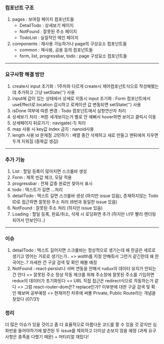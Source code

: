 ### 컴포넌트 구조
1. pages : 보여질 페이지 컴포넌트들
    - DetailTodo : 상세보기 페이지
    - NotFound : 잘못된 주소 페이지
    - TodoList : 실질적인 메인 페이지
2. components : 재사용 가능하거나 page의 구성요소 컴포넌트들
    - common : 재사용, 공용 등의 컴포넌트들
    - form, list, progressbar, todo : page 구성요소 컴포넌트들

----------

### 요구사항 해결 방안
1. create시 input 초기화 : 1주차와 다르게 create시 제어컴포넌트식으로 작성해봤는데 추가하고 그냥 setState('') 사용
2. input에 값이 있는 상태에서 상세로 이동시 input 초기화 : Form 컴포넌트에서 useEffect로 location 감시하고 로케이션 값 변동되면 setState('') 사용
3. isDone 여부에 따른 변경 : Todo 컴포넌트에서 삼항연산자 처리
4. 상세보기 처리 : 버튼 세개보이는거 별로 안 예뻐서 hover하면 보이고 클릭시 이동
5. 상세페이지 뒤로가기 : navigate(-1) 처리
6. map 사용 시 key값 index 금지 : nanoid사용
7. length 사용 id 문제점 고민하기 : 배열 중간 삭제하고 새로 만들고 맨뒤에꺼 지우면 두개 지워짐 (중복값 생김)

----------

### 추가 기능
1. List : 할일 등록이 많아지면 스크롤바 생성
2. Form : 제목 빈값 체크, 모달 적용
3. progressbar : 전체 값중 완료만 찾아서 표시
4. todo : 텍스트가 길면 ...처리
5. detailTodo : 텍스트 길면 스크롤바 생성 (하지만 issue 있음), 존재하지않는 Todo ID로 접근하면 잘못된 주소 처리 (6번과 동일한 issue 있음)
6. NotFound : 잘못된 주소 처리 (하지만 issue 있음)
7. Loading : 할일 등록, 완료/취소, 삭제 시 로딩화면 추가 (하지만 너무 빨리 렌더링 되어서 안보인다..)

----------

### 이슈
1. detailTodo : 텍스트 길어지면 스크롤바는 정상적으로 생기는데 왜 한글은 세로로 생기고 영어는 가로로 생기는가..
=> width를 지정 안해줘서 그런거 같긴한데 왜 한국어는..? 자세한 건 구글 검색 및 확인 해볼 예정
2. NotFound : react-persist나 서버 연동을 안해서 rudux의 데이터 유지가 안되는건 안다
=> 잘못된 주소 정상 작동 체크를 위해 주소창에 잘못된 주소를 기입하면 redux의 데이터가 초기화된다
=> URL 직접 접근은 redirect식으로 작동하는거 같다
=> 그럼 react-router-dom은? replace인가? 이부분에 대한 구글 검색 및 확인 해보며 공부예정 
=> 현재까진 차후에 써볼 Private, Public Route라는 개념을 찾았다 (07/31)

### 정리
더 많은 이슈가 있을 것이고 좀 더 효율적으로 아름다운 코드를 짤 수 있을 것 같지만
심화반을 들어야하기에 발견된 두 issue를 제외하고 더이상 손보지 않을 예정 (과제 요구사항은 충족을 다했기 때문) + 머티리얼 재밌다!